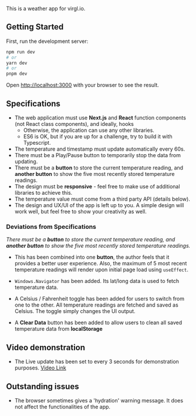 This is a weather app for virgl.io.

## Getting Started

First, run the development server:

```bash
npm run dev
# or
yarn dev
# or
pnpm dev
```

Open [http://localhost:3000](http://localhost:3000) with your browser to see the result.

## Specifications

- The web application must use **Next.js** and **React** function components (not React class components), and ideally, hooks
  - Otherwise, the application can use any other libraries.
  - ES6 is OK, but if you are up for a challenge, try to build it with Typescript.
- The temperature and timestamp must update automatically every 60s.
- There must be a Play/Pause button to temporarily stop the data from updating.
- There must be a **button** to store the current temperature reading, and **another button** to show the five most recently stored temperature readings.
- The design must be **responsive** - feel free to make use of additional libraries to achieve this.
- The temperature value must come from a third party API (details below).
- The design and UX/UI of the app is left up to you. A simple design will work well, but feel free to show your creativity as well.

### Deviations from Specifications

_There must be a **button** to store the current temperature reading, and **another button** to show the five most recently stored temperature readings._

- This has been combined into one **button**, the author feels that it provides a better user experience. Also, the maximum of 5 most recent temperature readings will render upon initial page load using `useEffect`.

- `Windows.Navigator` has been added. Its lat/long data is used to fetch temperature data.

- A Celsius / Fahrenheit toggle has been added for users to switch from one to the other. All temperature readings are fetched and saved as Celsius. The toggle simply changes the UI output.

- A **Clear Data** button has been added to allow users to clean all saved temperature data from **localStorage**

## Video demonstration

- The Live update has been set to every 3 seconds for demonstration purposes.
  [Video Link](https://www.youtube.com/watch?v=OvGSSFPkiRU)

## Outstanding issues

- The browser sometimes gives a 'hydration' warning message. It does not affect the functionalities of the app.
